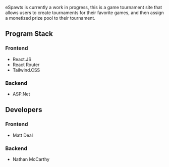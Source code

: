 
eSpawts is currently a work in progress, this is a game tournament site that allows users to create tournaments for their favorite games,
and then assign a monetized prize pool to their tournament.

## Program Stack

### Frontend
 -  React.JS
 -  React Router
 -  Tailwind.CSS
### Backend
 -  ASP.Net

## Developers
### Frontend
 -  Matt Deal
### Backend
 -  Nathan McCarthy

